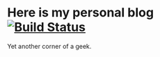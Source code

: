 # Here is my personal blog [![Build Status](https://travis-ci.org/athrunsun/blog.svg?branch=master)](https://travis-ci.org/athrunsun/blog)
Yet another corner of a geek.